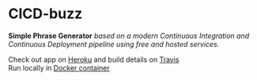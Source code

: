 # CICD-buzz  
**Simple Phrase Generator** *based on a modern Continuous Integration and Continuous Deployment pipeline using free and hosted services.*  

Check out app on [Heroku](https://ci-cd-g.herokuapp.com/) and build details on [Travis](https://www.travis-ci.org/vkpro/cicd-buzz)  
Run locally in [Docker container](https://hub.docker.com/r/vkpro/cicd-buzz/)  

